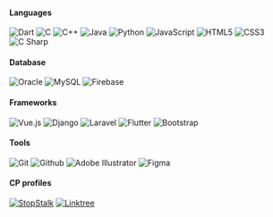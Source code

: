 

<!-- <img src="https://github-readme-stats.vercel.app/api?username=Geek-a-Byte&show_icons=true&count_private=true&theme=dark" width="440"  height="170" > -->
<!-- <img alt="GIF" src="https://user-images.githubusercontent.com/59027621/147380063-c2299ebf-4051-4634-8f09-d40f3bba1099.gif" width="250" height="170"> -->

<!-- ![Metrics](https://metrics.lecoq.io/Geek-a-Byte?template=terminal&base.metadata=0&config.timezone=Asia%2FDhaka) -->

#### Languages
![Dart](https://img.shields.io/static/v1?style=flat&message=Dart&color=0175C2&logo=Dart&logoColor=FFFFFF&label=)
![C](https://img.shields.io/static/v1?style=flat&message=C&color=000000&logo=C&logoColor=A8B9CC&label=)
![C++](https://img.shields.io/badge/-C++-000000?style=flat&logo=c%2B%2B)
![Java](https://img.shields.io/badge/-Java-000000?style=flat&logo=java)
![Python](https://img.shields.io/badge/-Python-000000?style=flat&logo=python)
![JavaScript](https://img.shields.io/badge/-JavaScript-000000?style=flat&logo=javascript)
![HTML5](https://img.shields.io/badge/-HTML5-000000?style=flat&logo=html5)
![CSS3](https://img.shields.io/badge/-CSS-000000?style=flat&logo=css3)
![C Sharp](https://img.shields.io/static/v1?style=flat&message=C+Sharp&color=000000&logo=C+Sharp&logoColor=FFFFFF&label=)

#### Database
![Oracle](https://img.shields.io/static/v1?style=flat&message=Oracle&color=F80000&logo=Oracle&logoColor=FFFFFF&label=)
![MySQL](https://img.shields.io/static/v1?style=flat&message=MySQL&color=4479A1&logo=MySQL&logoColor=FFFFFF&label=)
![Firebase](https://img.shields.io/static/v1?style=flat&message=Firebase&color=222222&logo=Firebase&logoColor=FFCA28&label=)


#### Frameworks
![Vue.js](https://img.shields.io/static/v1?style=flat&message=Vue.js&color=222222&logo=Vue.js&logoColor=4FC08D&label=)
![Django](https://img.shields.io/static/v1?style=flat&message=Django&color=092E20&logo=Django&logoColor=FFFFFF&label=)
![Laravel](https://img.shields.io/static/v1?style=flat&message=Laravel&color=FF2D20&logo=Laravel&logoColor=FFFFFF&label=)
![Flutter](https://img.shields.io/static/v1?style=flat&message=Flutter&color=02569B&logo=Flutter&logoColor=FFFFFF&label=)
![Bootstrap](https://img.shields.io/static/v1?style=flat&message=Bootstrap&color=7952B3&logo=Bootstrap&logoColor=FFFFFF&label=)

#### Tools

![Git](https://img.shields.io/badge/-Git-000000?style=flat&logo=git)
![Github](https://img.shields.io/badge/-Github-000000?style=flat&logo=github)
![Adobe Illustrator](https://img.shields.io/static/v1?style=flat&message=Adobe+Illustrator&color=000000&logo=Adobe+Illustrator&logoColor=FF9A00&label=)
![Figma](https://img.shields.io/static/v1?style=flat&message=Figma&color=000000&logo=Figma&logoColor=FFFFFF&label=)

#### CP profiles

[![StopStalk](https://img.shields.io/static/v1?style=flat&message=StopStalk&color=536DFE&logo=StopStalk&logoColor=FFFFFF&label=)](https://www.stopstalk.com/user/profile/dheeranazia)
[![Linktree](https://img.shields.io/static/v1?style=flat&message=Linktree&color=222222&logo=Linktree&logoColor=39E09B&label=)](https://linktr.ee/geek_a_byte32)
